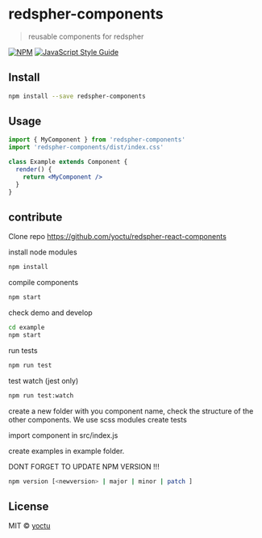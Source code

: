 # redspher-components

> reusable components for redspher

[![NPM](https://img.shields.io/npm/v/redspher-components.svg)](https://www.npmjs.com/package/redspher-components) [![JavaScript Style Guide](https://img.shields.io/badge/code_style-standard-brightgreen.svg)](https://standardjs.com)

## Install

```bash
npm install --save redspher-components
```

## Usage

```jsx
import { MyComponent } from 'redspher-components'
import 'redspher-components/dist/index.css'

class Example extends Component {
  render() {
    return <MyComponent />
  }
}
```

## contribute

Clone repo https://github.com/yoctu/redspher-react-components

install node modules

```bash
npm install
```

compile components

```bash
npm start
```

check demo and develop

```bash
cd example
npm start
```

run tests

```bash
npm run test
```

test watch (jest only)

```bash
npm run test:watch
```

create a new folder with you component name, check the structure of the other components.
We use scss modules
create tests

import component in src/index.js

create examples in example folder.

DONT FORGET TO UPDATE NPM VERSION !!!

```bash
npm version [<newversion> | major | minor | patch ]
```

## License

MIT © [yoctu](https://github.com/yoctu)
